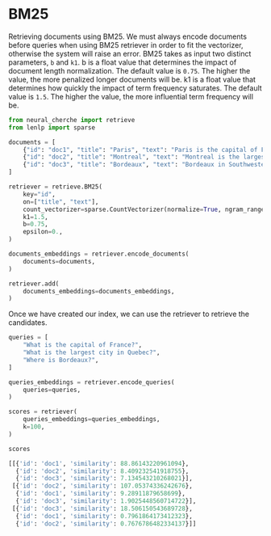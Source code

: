 # BM25

Retrieving documents using BM25. We must always encode documents before queries when 
using BM25 retriever in order to fit the vectorizer, otherwise the system will raise an error.
BM25 takes as input two distinct parameters, `b` and `k1`. b is a float value that determines
the impact of document length normalization. The default value is `0.75`. The higher the value, the
more penalized longer documents will be. k1 is a float value that determines how quickly the impact
of term frequency saturates. The default value is `1.5`. The higher the value, the more influential
term frequency will be.

```python
from neural_cherche import retrieve
from lenlp import sparse

documents = [
    {"id": "doc1", "title": "Paris", "text": "Paris is the capital of France."},
    {"id": "doc2", "title": "Montreal", "text": "Montreal is the largest city in Quebec."},
    {"id": "doc3", "title": "Bordeaux", "text": "Bordeaux in Southwestern France."},
]

retriever = retrieve.BM25(
    key="id",
    on=["title", "text"],
    count_vectorizer=sparse.CountVectorizer(normalize=True, ngram_range=(3, 5), analyzer="char_wb"),
    k1=1.5,
    b=0.75,
    epsilon=0.,
)

documents_embeddings = retriever.encode_documents(
    documents=documents,
)

retriever.add(
    documents_embeddings=documents_embeddings,
)
```

Once we have created our index, we can use the retriever to retrieve the candidates.

```python
queries = [
    "What is the capital of France?",
    "What is the largest city in Quebec?",
    "Where is Bordeaux?",
]

queries_embeddings = retriever.encode_queries(
    queries=queries,
)

scores = retriever(
    queries_embeddings=queries_embeddings,
    k=100,
)

scores
```

```python
[[{'id': 'doc1', 'similarity': 88.86143220961094},
  {'id': 'doc2', 'similarity': 8.409232541918755},
  {'id': 'doc3', 'similarity': 7.134543210268021}],
 [{'id': 'doc2', 'similarity': 107.05374336242676},
  {'id': 'doc1', 'similarity': 9.28911879658699},
  {'id': 'doc3', 'similarity': 1.9025448560714722}],
 [{'id': 'doc3', 'similarity': 18.506150543689728},
  {'id': 'doc1', 'similarity': 0.7961864173412323},
  {'id': 'doc2', 'similarity': 0.7676786482334137}]]
```